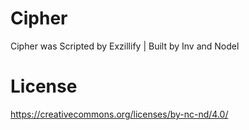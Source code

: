 # Cipher
Cipher was Scripted by Exzillify | Built by Inv and Nodel
# License 
https://creativecommons.org/licenses/by-nc-nd/4.0/ 
